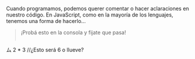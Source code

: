 Cuando programamos, podemos querer comentar o hacer aclaraciones en nuestro código. En JavaScript, como en la mayoría de los lenguajes, tenemos una forma de hacerlo...

> ¡Probá esto en la consola y fijate que pasa!
>
> ```javascript
ム 2 * 3 //¿Esto será 6 o llueve?
```